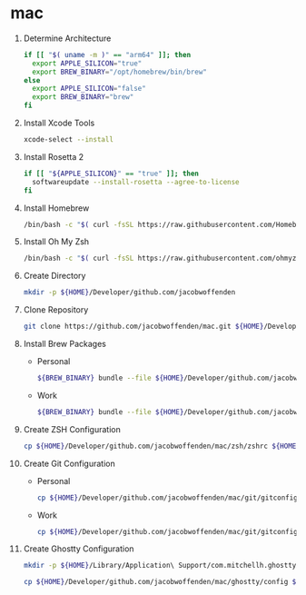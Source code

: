 # mac

1. Determine Architecture

    ```bash
    if [[ "$( uname -m )" == "arm64" ]]; then
      export APPLE_SILICON="true"
      export BREW_BINARY="/opt/homebrew/bin/brew"
    else
      export APPLE_SILICON="false"
      export BREW_BINARY="brew"
    fi
    ```

1. Install Xcode Tools

    ```bash
    xcode-select --install
    ```

1. Install Rosetta 2

    ```bash
    if [[ "${APPLE_SILICON}" == "true" ]]; then
      softwareupdate --install-rosetta --agree-to-license
    fi
    ```

1. Install Homebrew

    ```bash
    /bin/bash -c "$( curl -fsSL https://raw.githubusercontent.com/Homebrew/install/HEAD/install.sh )"
    ```

1. Install Oh My Zsh

    ```bash
    /bin/bash -c "$( curl -fsSL https://raw.githubusercontent.com/ohmyzsh/ohmyzsh/master/tools/install.sh )"
    ```

1. Create Directory

    ```bash
    mkdir -p ${HOME}/Developer/github.com/jacobwoffenden
    ```

1. Clone Repository

    ```bash
    git clone https://github.com/jacobwoffenden/mac.git ${HOME}/Developer/github.com/jacobwoffenden/mac
    ```

1. Install Brew Packages

    * Personal

        ```bash
        ${BREW_BINARY} bundle --file ${HOME}/Developer/github.com/jacobwoffenden/mac/Brewfile
        ```

    * Work

        ```bash
        ${BREW_BINARY} bundle --file ${HOME}/Developer/github.com/jacobwoffenden/mac/Brewfile.moj
        ```

1. Create ZSH Configuration

    ```bash
    cp ${HOME}/Developer/github.com/jacobwoffenden/mac/zsh/zshrc ${HOME}/.zshrc
    ```

1. Create Git Configuration

    * Personal

        ```bash
        cp ${HOME}/Developer/github.com/jacobwoffenden/mac/git/gitconfig ${HOME}/.gitconfig
        ```

    * Work

        ```bash
        cp ${HOME}/Developer/github.com/jacobwoffenden/mac/git/gitconfig.moj ${HOME}/.gitconfig
        ```

1. Create Ghostty Configuration

    ```bash
    mkdir -p ${HOME}/Library/Application\ Support/com.mitchellh.ghostty/config
    
    cp ${HOME}/Developer/github.com/jacobwoffenden/mac/ghostty/config ${HOME}/Library/Application\ Support/com.mitchellh.ghostty/config
    ```
